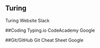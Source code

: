## Turing
Turing Website
Slack


##Coding
Typing.io
CodeAcademy
Google


##Git/GitHub
Git Cheat Sheet
Google
